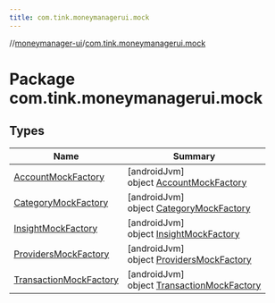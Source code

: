 ```yaml
---
title: com.tink.moneymanagerui.mock
---
```

//[moneymanager-ui](../../index.html)/[com.tink.moneymanagerui.mock](index.html)



# Package com.tink.moneymanagerui.mock



## Types


| Name | Summary |
|---|---|
| [AccountMockFactory](-account-mock-factory/index.html) | [androidJvm]<br>object [AccountMockFactory](-account-mock-factory/index.html) |
| [CategoryMockFactory](-category-mock-factory/index.html) | [androidJvm]<br>object [CategoryMockFactory](-category-mock-factory/index.html) |
| [InsightMockFactory](-insight-mock-factory/index.html) | [androidJvm]<br>object [InsightMockFactory](-insight-mock-factory/index.html) |
| [ProvidersMockFactory](-providers-mock-factory/index.html) | [androidJvm]<br>object [ProvidersMockFactory](-providers-mock-factory/index.html) |
| [TransactionMockFactory](-transaction-mock-factory/index.html) | [androidJvm]<br>object [TransactionMockFactory](-transaction-mock-factory/index.html) |

